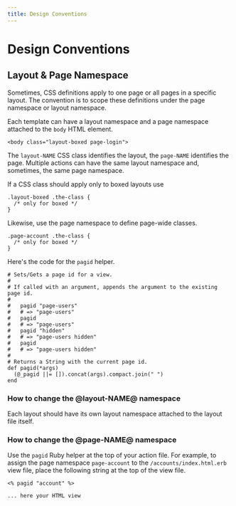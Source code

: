 ```yaml
---
title: Design Conventions
---
```


# Design Conventions


## Layout & Page Namespace

Sometimes, CSS definitions apply to one page or all pages in a specific layout. The convention is to scope these definitions under the page namespace or layout namespace.

Each template can have a layout namespace and a page namespace attached to the `body` HTML element.

    <body class="layout-boxed page-login">

The `layout-NAME` CSS class identifies the layout, the `page-NAME` identifies the page. Multiple actions can have the same layout namespace and, sometimes, the same page namespace.

If a CSS class should apply only to boxed layouts use

    .layout-boxed .the-class {
      /* only for boxed */
    }

Likewise, use the page namespace to define page-wide classes.

    .page-account .the-class {
      /* only for boxed */
    }

Here's the code for the `pagid` helper.

    # Sets/Gets a page id for a view.
    #
    # If called with an argument, appends the argument to the existing page id.
    #
    #   pagid "page-users"
    #   # => "page-users"
    #   pagid
    #   # => "page-users"
    #   pagid "hidden"
    #   # => "page-users hidden"
    #   pagid
    #   # => "page-users hidden"
    #
    # Returns a String with the current page id.
    def pagid(*args)
      (@_pagid ||= []).concat(args).compact.join(" ")
    end

### How to change the @layout-NAME@ namespace

Each layout should have its own layout namespace attached to the layout file itself.

### How to change the @page-NAME@ namespace

Use the `pagid` Ruby helper at the top of your action file.
For example, to assign the page namespace `page-account` to the `/accounts/index.html.erb` view file, place the following string at the top of the view file.

    <% pagid "account" %>

    ... here your HTML view
